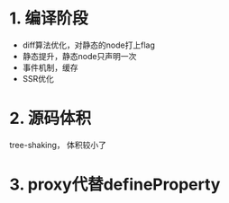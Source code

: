 # 1. 编译阶段
  + diff算法优化，对静态的node打上flag
  + 静态提升，静态node只声明一次
  + 事件机制，缓存
  + SSR优化

# 2. 源码体积
  tree-shaking， 体积较小了

# 3. proxy代替defineProperty